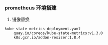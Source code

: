 ### prometheus 环境搭建
1. 镜像替换 
```
kube-state-metrics-deployment.yaml
    quay.io/coreos/kube-state-metrics:v1.3.0
    k8s.gcr.io/addon-resizer:1.8.4
```
